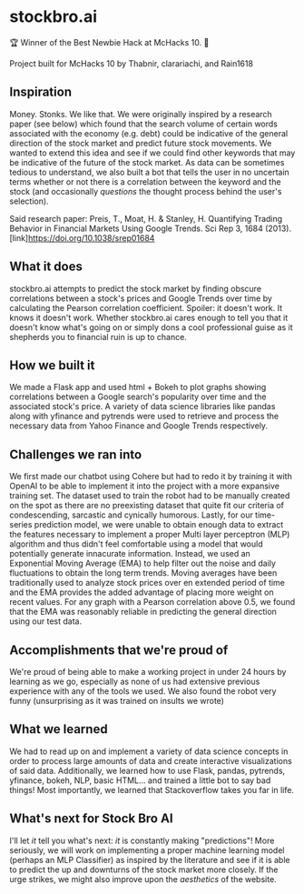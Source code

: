 # stockbro.ai

🏆 Winner of the Best Newbie Hack at McHacks 10. 🎉

Project built for McHacks 10
by Thabnir, clarariachi, and Rain1618

## Inspiration
Money. Stonks. We like that.
We were originally inspired by a research paper (see below) which found that the search volume of certain words associated with the economy (e.g. debt) could be indicative of the general direction of the stock market and predict future stock movements. We wanted to extend this idea and see if we could find other keywords that may be indicative of the future of the stock market. As data can be sometimes tedious to understand, we also built a bot that tells the user in no uncertain terms whether or not there is a correlation between the keyword and the stock (and occasionally _questions_ the thought process behind the user's selection). 

Said research paper: 
Preis, T., Moat, H. & Stanley, H. Quantifying Trading Behavior in Financial Markets Using Google Trends. Sci Rep 3, 1684 (2013). [link]https://doi.org/10.1038/srep01684
## What it does
stockbro.ai attempts to predict the stock market by finding obscure correlations between a stock's prices and Google Trends over time by calculating the Pearson correlation coefficient. Spoiler: it doesn't work. It knows it doesn't work. Whether stockbro.ai cares enough to tell you that it doesn't know what's going on or simply dons a cool professional guise as it shepherds you to financial ruin is up to chance.
## How we built it
We made a Flask app and used html  + Bokeh to plot graphs showing correlations between a Google search's popularity over time and the associated stock's price. A variety of data science libraries like pandas along with yfinance and pytrends were used to retrieve and process the necessary data from Yahoo Finance and Google Trends respectively. 
## Challenges we ran into
We first made our chatbot using Cohere but had to redo it by training it with OpenAI to be able to  implement it into the project with a more expansive training set. The dataset used to train the robot had to be manually created on the spot as there are no preexisting dataset that quite fit our criteria of condescending, sarcastic and cynically humorous. Lastly, for our time-series prediction model, we were unable to obtain enough data to extract the features necessary to implement a proper Multi layer perceptron (MLP) algorithm and thus didn't feel comfortable using a model that would potentially generate innacurate information. Instead, we used an Exponential Moving Average (EMA) to help filter out the noise and daily fluctuations to obtain the long term trends. Moving averages have been traditionally used to analyze stock prices over en extended period of time and the EMA provides the added advantage of placing more weight on recent values. For any graph with a Pearson correlation above 0.5, we found that the EMA was reasonably reliable in predicting the general direction using our test data.
## Accomplishments that we're proud of
We're proud of being able to make a working project in under 24 hours by learning as we go, especially as none of us had extensive previous experience with any of the tools we used. We also found the robot very funny (unsurprising as it was trained on insults we wrote)
## What we learned
We had to read up on and implement a variety of data science concepts in order to process large amounts of data and create interactive visualizations of said data. Additionally, we learned how to use Flask, pandas, pytrends, yfinance, bokeh, NLP, basic HTML... and trained a little bot to say bad things! Most importantly, we learned that Stackoverflow takes you far in life. 
## What's next for Stock Bro AI
I'll let *it* tell you what's next: *it* is constantly making "predictions"! More seriously, we will work on implementing a proper machine learning model (perhaps an MLP Classifier) as inspired by the literature and see if it is able to predict the up and downturns of the stock market more closely. If the urge strikes, we might also improve upon the _aesthetics_ of the website.
